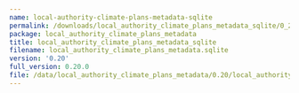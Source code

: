 ```yaml
---
name: local-authority-climate-plans-metadata-sqlite
permalink: /downloads/local_authority_climate_plans_metadata_sqlite/0_20
package: local_authority_climate_plans_metadata
title: local_authority_climate_plans_metadata_sqlite
filename: local_authority_climate_plans_metadata.sqlite
version: '0.20'
full_version: 0.20.0
file: /data/local_authority_climate_plans_metadata/0.20/local_authority_climate_plans_metadata.sqlite
---
```

